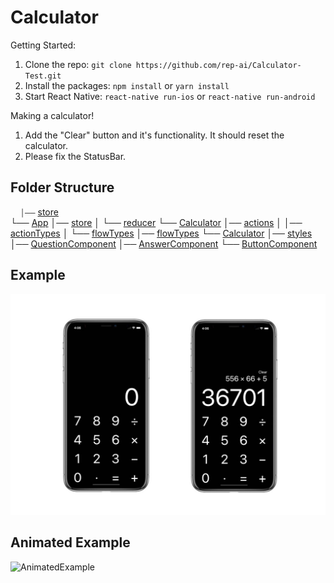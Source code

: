 # Calculator
Getting Started:
1. Clone the repo: ```git clone https://github.com/rep-ai/Calculator-Test.git```
2. Install the packages: ```npm install``` or ```yarn install```
3. Start React Native: ```react-native run-ios``` or ```react-native run-android```

Making a calculator!
1. Add the "Clear" button and it's functionality. It should reset the calculator.
2. Please fix the StatusBar.

## Folder Structure

&nbsp;&nbsp;&nbsp;&nbsp;<small>│──</small> [store](src/store.js)
<br />
└── [App](App.js)
    │── [store](src/store.js)
    │   └── [reducer](src/reducer.js)
    └── [Calculator](src/index.js)
        │── [actions](src/actions.js)
        │   │── [actionTypes](src/actionTypes.js)
        │   └── [flowTypes](src/flowTypes.js)
        │── [flowTypes](src/flowTypes.js)
        └── [Calculator](src/Calculator.js)
            │── [styles](src/styles.js)
            │── [QuestionComponent](src/QuestionComponent.js)
            │── [AnswerComponent](src/AnswerComponent.js)
            └── [ButtonComponent](src/ButtonComponent.js)


## Example
![Example](screenshots/example.jpg?raw=true)
## Animated Example
![AnimatedExample](https://j.gifs.com/YvpRYA.gif)

